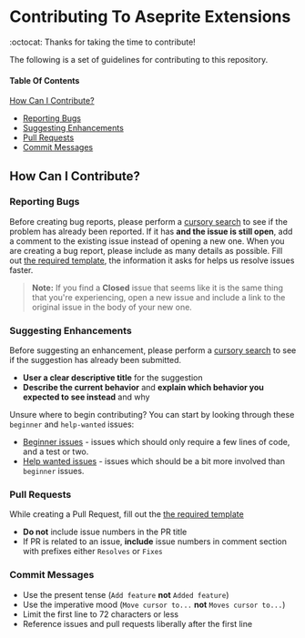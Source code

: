 # Contributing To Aseprite Extensions

:octocat: Thanks for taking the time to contribute! 

The following is a set of guidelines for contributing to this repository.
#### Table Of Contents
[How Can I Contribute?](#how-can-i-contribute)
  * [Reporting Bugs](#reporting-bugs)
  * [Suggesting Enhancements](#suggesting-enhancements)
  * [Pull Requests](#pull-requests)
  * [Commit Messages](#commit-messages)

## How Can I Contribute?
### Reporting Bugs
Before creating bug reports, please perform a [cursory search](https://github.com/excalith/aseprite-extensions/issues) to see if the problem has already been reported. If it has **and the issue is still open**, add a comment to the existing issue instead of opening a new one. When you are creating a bug report, please include as many details as possible. Fill out [the required template](ISSUE_TEMPLATE.md), the information it asks for helps us resolve issues faster.

> **Note:** If you find a **Closed** issue that seems like it is the same thing that you're experiencing, open a new issue and include a link to the original issue in the body of your new one.


### Suggesting Enhancements
Before suggesting an enhancement, please perform a [cursory search](https://github.com/excalith/aseprite-extensions/issues) to see if the suggestion has already been submitted.

* **User a clear descriptive title** for the suggestion
* **Describe the current behavior** and **explain which behavior you expected to see instead** and why

Unsure where to begin contributing? You can start by looking through these `beginner` and `help-wanted` issues:

* [Beginner issues](https://github.com/excalith/aseprite-extensions/labels/beginner) - issues which should only require a few lines of code, and a test or two.
* [Help wanted issues](https://github.com/excalith/aseprite-extensions/labels/help%20wanted) - issues which should be a bit more involved than `beginner` issues.

### Pull Requests
While creating a Pull Request, fill out the [the required template](PULL_REQUEST_TEMPLATE.md)

* **Do not** include issue numbers in the PR title
* If PR is related to an issue, **include** issue numbers in comment section with prefixes either `Resolves` or `Fixes`

### Commit Messages
* Use the present tense (`Add feature` **not** `Added feature`)
* Use the imperative mood (`Move cursor to...` **not** `Moves cursor to...`)
* Limit the first line to 72 characters or less
* Reference issues and pull requests liberally after the first line
